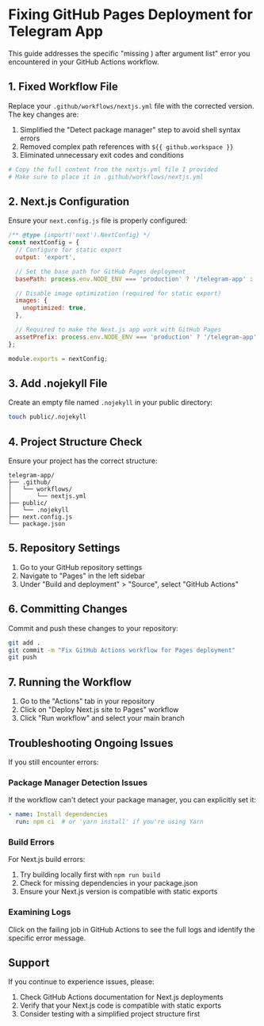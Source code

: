 # Fixing GitHub Pages Deployment for Telegram App

This guide addresses the specific "missing ) after argument list" error you encountered in your GitHub Actions workflow.

## 1. Fixed Workflow File

Replace your `.github/workflows/nextjs.yml` file with the corrected version. The key changes are:

1. Simplified the "Detect package manager" step to avoid shell syntax errors
2. Removed complex path references with `${{ github.workspace }}`
3. Eliminated unnecessary exit codes and conditions

```yaml
# Copy the full content from the nextjs.yml file I provided
# Make sure to place it in .github/workflows/nextjs.yml
```

## 2. Next.js Configuration

Ensure your `next.config.js` file is properly configured:

```javascript
/** @type {import('next').NextConfig} */
const nextConfig = {
  // Configure for static export
  output: 'export',

  // Set the base path for GitHub Pages deployment
  basePath: process.env.NODE_ENV === 'production' ? '/telegram-app' : '',

  // Disable image optimization (required for static export)
  images: {
    unoptimized: true,
  },

  // Required to make the Next.js app work with GitHub Pages
  assetPrefix: process.env.NODE_ENV === 'production' ? '/telegram-app' : '',
};

module.exports = nextConfig;
```

## 3. Add .nojekyll File

Create an empty file named `.nojekyll` in your public directory:

```bash
touch public/.nojekyll
```

## 4. Project Structure Check

Ensure your project has the correct structure:

```
telegram-app/
├── .github/
│   └── workflows/
│       └── nextjs.yml
├── public/
│   └── .nojekyll
├── next.config.js
└── package.json
```

## 5. Repository Settings

1. Go to your GitHub repository settings
2. Navigate to "Pages" in the left sidebar
3. Under "Build and deployment" > "Source", select "GitHub Actions"

## 6. Committing Changes

Commit and push these changes to your repository:

```bash
git add .
git commit -m "Fix GitHub Actions workflow for Pages deployment"
git push
```

## 7. Running the Workflow

1. Go to the "Actions" tab in your repository
2. Click on "Deploy Next.js site to Pages" workflow
3. Click "Run workflow" and select your main branch

## Troubleshooting Ongoing Issues

If you still encounter errors:

### Package Manager Detection Issues

If the workflow can't detect your package manager, you can explicitly set it:

```yaml
- name: Install dependencies
  run: npm ci  # or 'yarn install' if you're using Yarn
```

### Build Errors

For Next.js build errors:
1. Try building locally first with `npm run build`
2. Check for missing dependencies in your package.json
3. Ensure your Next.js version is compatible with static exports

### Examining Logs

Click on the failing job in GitHub Actions to see the full logs and identify the specific error message.

## Support

If you continue to experience issues, please:
1. Check GitHub Actions documentation for Next.js deployments
2. Verify that your Next.js code is compatible with static exports
3. Consider testing with a simplified project structure first
